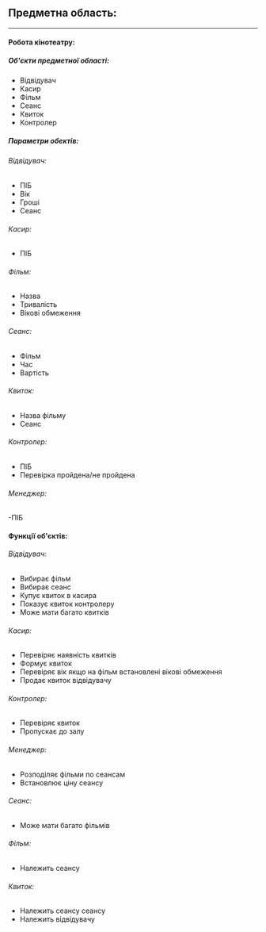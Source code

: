 ## Предметна область:
---
#### Робота кінотеатру:

##### Об'єкти предметної області:

* Відвідувач
* Касир
* Фільм
* Сеанс
* Квиток
* Контролер

##### Параметри обектів:

###### Відвідувач:
- ПІБ
- Вік
- Гроші
- Сеанс

###### Касир:
- ПІБ

###### Фільм:
- Назва
- Тривалість
- Вікові обмеження

###### Сеанс:
- Фільм
- Час
- Вартість

###### Квиток:
- Назва фільму
- Сеанс

###### Контролер:
- ПІБ
- Перевірка пройдена/не пройдена

###### Менеджер:
-ПІБ

#### Функції об'єктів:

###### Відвідувач:
- Вибирає фільм
- Вибирає сеанс
- Купує квиток в касира
- Показує квиток контролеру
- Може мати багато квитків

###### Касир:
- Перевіряє наявність квитків
- Формує квиток
- Перевіряє вік якщо на фільм встановлені вікові обмеження
- Продає квиток відвідувачу

###### Контролер:
- Перевіряє квиток
- Пропускає до залу

###### Менеджер:
- Розподіляє фільми по сеансам
- Встановлює ціну сеансу

###### Сеанс:
- Може мати багато фільмів

###### Фільм:
- Належить сеансу

###### Квиток:
- Належить сеансу сеансу
- Належить відвідувачу


